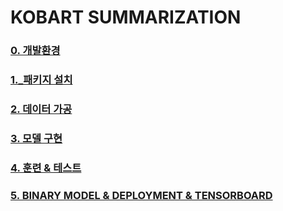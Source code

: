 # KOBART SUMMARIZATION


### [0. 개발환경](https://github.com/ChoiSaeyoun/kobart_summarization/blob/main/explain/0_about_folder.ipynb)
### [1._패키지 설치](https://github.com/ChoiSaeyoun/kobart_summarization/blob/main/explain/1_install_package.ipynb)
### [2. 데이터 가공](https://github.com/ChoiSaeyoun/kobart_summarization/blob/main/explain/2_preprocessing_data.ipynb)
### [3. 모델 구현](https://github.com/ChoiSaeyoun/kobart_summarization/blob/main/explain/3_make_model.ipynb)
### [4. 훈련 & 테스트](https://github.com/ChoiSaeyoun/kobart_summarization/blob/main/explain/4_train_and_test.ipynb)
### [5. BINARY MODEL & DEPLOYMENT & TENSORBOARD](https://github.com/ChoiSaeyoun/kobart_summarization/blob/main/explain/5_after_training.ipynb)
